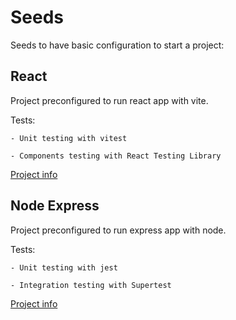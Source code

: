 # Seeds
Seeds to have basic configuration to start a project:

## React

Project preconfigured to run react app with vite.

Tests:

    - Unit testing with vitest

    - Components testing with React Testing Library

[Project info](./react/README.md)

## Node Express

Project preconfigured to run express app with node.

Tests:

    - Unit testing with jest

    - Integration testing with Supertest

[Project info](./node-express/README.md)